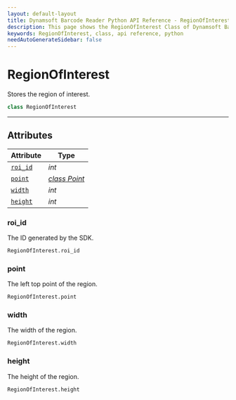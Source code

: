 ```yaml
---
layout: default-layout
title: Dynamsoft Barcode Reader Python API Reference - RegionOfInterest Class
description: This page shows the RegionOfInterest Class of Dynamsoft Barcode Reader for Python SDK.
keywords: RegionOfInterest, class, api reference, python
needAutoGenerateSidebar: false
---
```



# RegionOfInterest
Stores the region of interest.  

```python
class RegionOfInterest
```  
  
---
  

## Attributes
  
| Attribute | Type |
|---------- | ---- |
| [`roi_id`](#roi_id) | *int* |
| [`point`](#point) | *[class Point](Point.md)* |
| [`width`](#width) | *int* |
| [`height`](#height) | *int* |


### roi_id
The ID generated by the SDK.

```python
RegionOfInterest.roi_id
```

### point
The left top point of the region.

```python
RegionOfInterest.point
```

### width
The width of the region.

```python
RegionOfInterest.width
```

### height
The height of the region.

```python
RegionOfInterest.height
```
